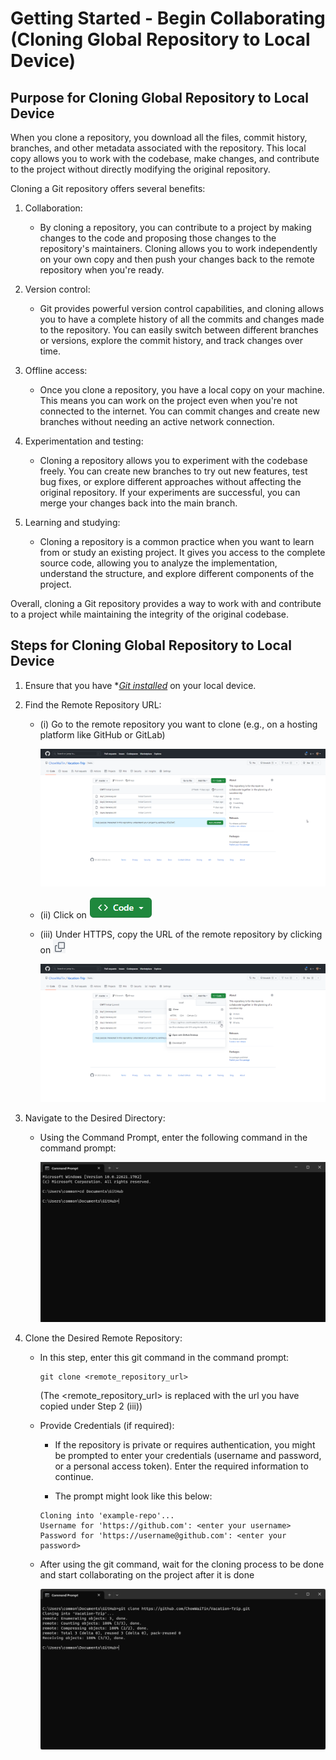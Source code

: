 #  Getting Started - Begin Collaborating (Cloning Global Repository to Local Device)

## Purpose for Cloning Global Repository to Local Device

 When you clone a repository, you download all the files, commit history, branches, and other metadata associated with the repository. This local copy allows you to work with the codebase, make changes, and contribute to the project without directly modifying the original repository.

Cloning a Git repository offers several benefits:

1. Collaboration: 
    
    * By cloning a repository, you can contribute to a project by making changes to the code and proposing those changes to the repository's maintainers. Cloning allows you to work independently on your own copy and then push your changes back to the remote repository when you're ready.

2. Version control: 
    
    * Git provides powerful version control capabilities, and cloning allows you to have a complete history of all the commits and changes made to the repository. You can easily switch between different branches or versions, explore the commit history, and track changes over time.

3. Offline access: 

    * Once you clone a repository, you have a local copy on your machine. This means you can work on the project even when you're not connected to the internet. You can commit changes and create new branches without needing an active network connection.

4. Experimentation and testing: 
    
    * Cloning a repository allows you to experiment with the codebase freely. You can create new branches to try out new features, test bug fixes, or explore different approaches without affecting the original repository. If your experiments are successful, you can merge your changes back into the main branch.

5. Learning and studying: 

    * Cloning a repository is a common practice when you want to learn from or study an existing project. It gives you access to the complete source code, allowing you to analyze the implementation, understand the structure, and explore different components of the project.

Overall, cloning a Git repository provides a way to work with and contribute to a project while maintaining the integrity of the original codebase.
## Steps for Cloning Global Repository to Local Device

1. Ensure that you have **[Git installed]()* on your local device.

2. Find the Remote Repository URL: 

    * (i) Go to the remote repository you want to clone (e.g., on a hosting platform like GitHub or GitLab) 

        ![remote_repo_page](../images/remote_repo_page.png)
    
    * (ii) Click on ![remote_repo_page_code_btn](../images/remote_repo_page_code_btn.png)

    * (iii) Under HTTPS, copy the URL of the remote repository by clicking on ![click_code_btn](../images/click_on_code.png)

        ![copy_local_repo_menu](../images/copy_local_repo_menu.png)

3. Navigate to the Desired Directory:

    * Using the Command Prompt, enter the following command in the command prompt:

        ![cmd_prompt_directory_navigate](../images/cmd_prompt_dir_nav.png)

4. Clone the Desired Remote Repository:

    * In this step, enter this git command in the command prompt:
        ```
        git clone <remote_repository_url>
        ``` 
        (The <remote_repository_url> is replaced with the url you have copied under Step 2 (iii))

    * Provide Credentials (if required):

        * If the repository is private or requires authentication, you might be prompted to enter your credentials (username and password, or a personal access token). Enter the required information to continue.

        * The prompt might look like this below:
        ```
        Cloning into 'example-repo'...
        Username for 'https://github.com': <enter your username>
        Password for 'https://username@github.com': <enter your password>
        ```
    
    * After using the git command, wait for the cloning process to be done and start collaborating on the project after it is done

        ![git_clone_repo](../images/git_clone.png)

